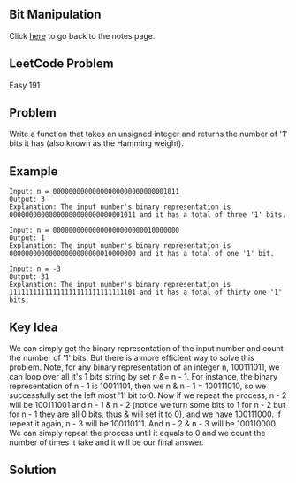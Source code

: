 ## Bit Manipulation
Click [here](../notes.md) to go back to the notes page.

## LeetCode Problem
Easy 191

## Problem
Write a function that takes an unsigned integer and returns the number of '1' bits it has (also known as the Hamming weight). 

## Example
```
Input: n = 00000000000000000000000000001011
Output: 3
Explanation: The input number's binary representation is 00000000000000000000000000001011 and it has a total of three '1' bits.

Input: n = 00000000000000000000000010000000
Output: 1
Explanation: The input number's binary representation is 00000000000000000000000010000000 and it has a total of one '1' bit.

Input: n = -3
Output: 31
Explanation: The input number's binary representation is 11111111111111111111111111111101 and it has a total of thirty one '1' bits.
```

## Key Idea
We can simply get the binary representation of the input number and count the number of '1' bits. But there is a more efficient way to solve this problem. Note, for any binary representation of an integer n, 100111011, we can loop over all it's 1 bits string by set n &= n - 1. For instance, the binary representation of n - 1 is 10011101, then we n & n - 1 = 100111010, so we successfully set the left most '1' bit to 0. Now if we repeat the process, n - 2 will be 100111001 and n - 1 & n - 2 (notice we turn some bits to 1 for n - 2 but for n - 1 they are all 0 bits, thus & will set it to 0), and we have 100111000. If repeat it again, n - 3 will be 100110111. And n - 2 & n - 3 will be 100110000. We can simply repeat the process until it equals to 0 and we count the number of times it take and it will be our final answer.

## Solution

